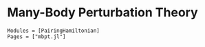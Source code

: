 # Many-Body Perturbation Theory


```@autodocs
Modules = [PairingHamiltonian]
Pages = ["mbpt.jl"]
``` 

